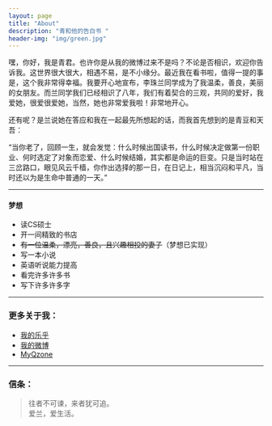 ```yaml
---
layout: page
title: "About"
description: "青和他的告白书 "
header-img: "img/green.jpg"
---
```


嘿，你好，我是青君。也许你是从我的微博过来不是吗？不论是否相识，欢迎你告诉我。这世界很大很大，相遇不易，是不小缘分。最近我在看书啦，值得一提的事是，这个我非常得幸福。我要开心地宣布，李珠兰同学成为了我温柔，善良，美丽的女朋友。而兰同学我们已经相识了八年，我们有着契合的三观，共同的爱好，我爱她，很爱很爱她，当然，她也非常爱我啦！非常地开心。

还有呢？是兰说她在答应和我在一起最先所想起的话，而我首先想到的是青豆和天吾：

“当你老了，回顾一生，就会发觉：什么时候出国读书，什么时候决定做第一份职业、何时选定了对象而恋爱、什么时候结婚，其实都是命运的巨变。只是当时站在三岔路口，眼见风云千樯，你作出选择的那一日，在日记上，相当沉闷和平凡，当时还以为是生命中普通的一天。”


---

#### 梦想

- 读CS硕士
- 开一间精致的书店
- ~~有一位温柔，漂亮，善良，且兴趣相投的妻子~~（梦想已实现）
- 写一本小说
- 英语听说能力提高
- 看完许多许多书
- 写下许多许多字

---

### 更多关于我：


- [我的乐乎](http://hiiloveyou.lofter.com/)
- [我的微博](http://weibo.com/iwangu)
- [MyQzone](http://user.qzone.qq.com/919094850//)

---

### 信条：


> 往者不可谏，来者犹可追。  
爱兰，爱生活。









